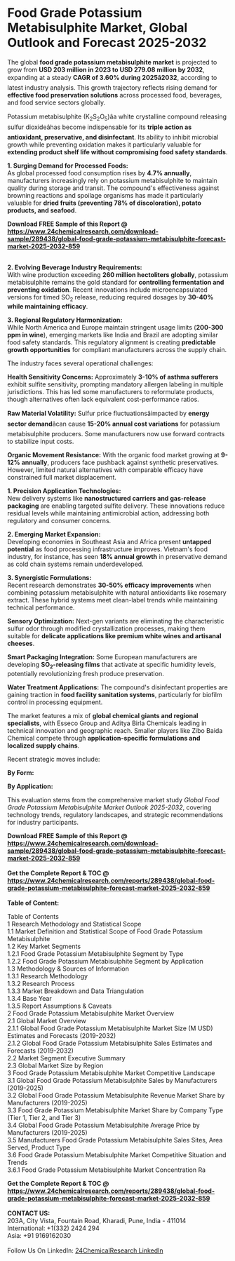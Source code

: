 <h1>Food Grade Potassium Metabisulphite Market, Global Outlook and Forecast 2025-2032</h1><p>The global <strong>food grade potassium metabisulphite market</strong> is projected to grow from <strong>USD 203 million in 2023 to USD 279.08 million by 2032</strong>, expanding at a steady <strong>CAGR of 3.60% during 2025â2032</strong>, according to latest industry analysis. This growth trajectory reflects rising demand for <strong>effective food preservation solutions</strong> across processed food, beverages, and food service sectors globally.</p><p>Potassium metabisulphite (K<sub>2</sub>S<sub>2</sub>O<sub>5</sub>)âa white crystalline compound releasing sulfur dioxideâhas become indispensable for its <strong>triple action as antioxidant, preservative, and disinfectant</strong>. Its ability to inhibit microbial growth while preventing oxidation makes it particularly valuable for <strong>extending product shelf life without compromising food safety standards</strong>.</p><p><strong>1. Surging Demand for Processed Foods:</strong><br>
As global processed food consumption rises by <strong>4.7% annually</strong>, manufacturers increasingly rely on potassium metabisulphite to maintain quality during storage and transit. The compound's effectiveness against browning reactions and spoilage organisms has made it particularly valuable for <strong>dried fruits (preventing 78% of discoloration), potato products, and seafood</strong>.</p><div><b>Download FREE Sample of this Report @ 
            <a href="https://www.24chemicalresearch.com/download-sample/289438/global-food-grade-potassium-metabisulphite-forecast-market-2025-2032-859">
            https://www.24chemicalresearch.com/download-sample/289438/global-food-grade-potassium-metabisulphite-forecast-market-2025-2032-859</a></b></div><br><p><strong>2. Evolving Beverage Industry Requirements:</strong><br>
With wine production exceeding <strong>260 million hectoliters globally</strong>, potassium metabisulphite remains the gold standard for <strong>controlling fermentation and preventing oxidation</strong>. Recent innovations include microencapsulated versions for timed SO<sub>2</sub> release, reducing required dosages by <strong>30-40% while maintaining efficacy</strong>.</p><p><strong>3. Regional Regulatory Harmonization:</strong><br>
While North America and Europe maintain stringent usage limits (<strong>200-300 ppm in wine</strong>), emerging markets like India and Brazil are adopting similar food safety standards. This regulatory alignment is creating <strong>predictable growth opportunities</strong> for compliant manufacturers across the supply chain.</p><p>The industry faces several operational challenges:</p><p><strong>Health Sensitivity Concerns:</strong> Approximately <strong>3-10% of asthma sufferers</strong> exhibit sulfite sensitivity, prompting mandatory allergen labeling in multiple jurisdictions. This has led some manufacturers to reformulate products, though alternatives often lack equivalent cost-performance ratios.</p><p><strong>Raw Material Volatility:</strong> Sulfur price fluctuationsâimpacted by <strong>energy sector demand</strong>âcan cause <strong>15-20% annual cost variations</strong> for potassium metabisulphite producers. Some manufacturers now use forward contracts to stabilize input costs.</p><p><strong>Organic Movement Resistance:</strong> With the organic food market growing at <strong>9-12% annually</strong>, producers face pushback against synthetic preservatives. However, limited natural alternatives with comparable efficacy have constrained full market displacement.</p><p><strong>1. Precision Application Technologies:</strong><br>
New delivery systems like <strong>nanostructured carriers and gas-release packaging</strong> are enabling targeted sulfite delivery. These innovations reduce residual levels while maintaining antimicrobial action, addressing both regulatory and consumer concerns.</p><p><strong>2. Emerging Market Expansion:</strong><br>
Developing economies in Southeast Asia and Africa present <strong>untapped potential</strong> as food processing infrastructure improves. Vietnam's food industry, for instance, has seen <strong>18% annual growth</strong> in preservative demand as cold chain systems remain underdeveloped.</p><p><strong>3. Synergistic Formulations:</strong><br>
Recent research demonstrates <strong>30-50% efficacy improvements</strong> when combining potassium metabisulphite with natural antioxidants like rosemary extract. These hybrid systems meet clean-label trends while maintaining technical performance.</p><p><strong>Sensory Optimization:</strong> Next-gen variants are eliminating the characteristic sulfur odor through modified crystallization processes, making them suitable for <strong>delicate applications like premium white wines and artisanal cheeses</strong>.</p><p><strong>Smart Packaging Integration:</strong> Some European manufacturers are developing <strong>SO<sub>2</sub>-releasing films</strong> that activate at specific humidity levels, potentially revolutionizing fresh produce preservation.</p><p><strong>Water Treatment Applications:</strong> The compound's disinfectant properties are gaining traction in <strong>food facility sanitation systems</strong>, particularly for biofilm control in processing equipment.</p><p>The market features a mix of <strong>global chemical giants and regional specialists</strong>, with Esseco Group and Aditya Birla Chemicals leading in technical innovation and geographic reach. Smaller players like Zibo Baida Chemical compete through <strong>application-specific formulations and localized supply chains</strong>.</p><p>Recent strategic moves include:</p><p><strong>By Form:</strong></p><p><strong>By Application:</strong></p><p>This evaluation stems from the comprehensive market study <em>Global Food Grade Potassium Metabisulphite Market Outlook 2025-2032</em>, covering technology trends, regulatory landscapes, and strategic recommendations for industry participants.</p><div><b>Download FREE Sample of this Report @ 
            <a href="https://www.24chemicalresearch.com/download-sample/289438/global-food-grade-potassium-metabisulphite-forecast-market-2025-2032-859">
            https://www.24chemicalresearch.com/download-sample/289438/global-food-grade-potassium-metabisulphite-forecast-market-2025-2032-859</a></b></div><br><div><b>Get the Complete Report & TOC @ 
            <a href="https://www.24chemicalresearch.com/reports/289438/global-food-grade-potassium-metabisulphite-forecast-market-2025-2032-859">
            https://www.24chemicalresearch.com/reports/289438/global-food-grade-potassium-metabisulphite-forecast-market-2025-2032-859</a></b></div><br>
            <b>Table of Content:</b><p>Table of Contents<br />
1 Research Methodology and Statistical Scope<br />
1.1 Market Definition and Statistical Scope of Food Grade Potassium Metabisulphite<br />
1.2 Key Market Segments<br />
1.2.1 Food Grade Potassium Metabisulphite Segment by Type<br />
1.2.2 Food Grade Potassium Metabisulphite Segment by Application<br />
1.3 Methodology & Sources of Information<br />
1.3.1 Research Methodology<br />
1.3.2 Research Process<br />
1.3.3 Market Breakdown and Data Triangulation<br />
1.3.4 Base Year<br />
1.3.5 Report Assumptions & Caveats<br />
2 Food Grade Potassium Metabisulphite Market Overview<br />
2.1 Global Market Overview<br />
2.1.1 Global Food Grade Potassium Metabisulphite Market Size (M USD) Estimates and Forecasts (2019-2032)<br />
2.1.2 Global Food Grade Potassium Metabisulphite Sales Estimates and Forecasts (2019-2032)<br />
2.2 Market Segment Executive Summary<br />
2.3 Global Market Size by Region<br />
3 Food Grade Potassium Metabisulphite Market Competitive Landscape<br />
3.1 Global Food Grade Potassium Metabisulphite Sales by Manufacturers (2019-2025)<br />
3.2 Global Food Grade Potassium Metabisulphite Revenue Market Share by Manufacturers (2019-2025)<br />
3.3 Food Grade Potassium Metabisulphite Market Share by Company Type (Tier 1, Tier 2, and Tier 3)<br />
3.4 Global Food Grade Potassium Metabisulphite Average Price by Manufacturers (2019-2025)<br />
3.5 Manufacturers Food Grade Potassium Metabisulphite Sales Sites, Area Served, Product Type<br />
3.6 Food Grade Potassium Metabisulphite Market Competitive Situation and Trends<br />
3.6.1 Food Grade Potassium Metabisulphite Market Concentration Ra</p><div><b>Get the Complete Report & TOC @ 
            <a href="https://www.24chemicalresearch.com/reports/289438/global-food-grade-potassium-metabisulphite-forecast-market-2025-2032-859">
            https://www.24chemicalresearch.com/reports/289438/global-food-grade-potassium-metabisulphite-forecast-market-2025-2032-859</a></b></div><br><b>CONTACT US:</b><br>
            203A, City Vista, Fountain Road, Kharadi, Pune, India - 411014<br>
            International: +1(332) 2424 294<br>
            Asia: +91 9169162030 <br><br>
            Follow Us On LinkedIn: <a href="https://www.linkedin.com/company/24chemicalresearch/">24ChemicalResearch LinkedIn</a>